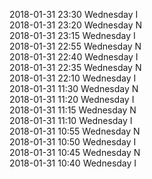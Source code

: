2018-01-31 23:30 Wednesday  I  
2018-01-31 23:20 Wednesday  N  
2018-01-31 23:15 Wednesday  I  
2018-01-31 22:55 Wednesday  N  
2018-01-31 22:40 Wednesday  I  
2018-01-31 22:35 Wednesday  N  
2018-01-31 22:10 Wednesday  I  
2018-01-31 11:30 Wednesday  N  
2018-01-31 11:20 Wednesday  I  
2018-01-31 11:15 Wednesday  N  
2018-01-31 11:10 Wednesday  I  
2018-01-31 10:55 Wednesday  N  
2018-01-31 10:50 Wednesday  I  
2018-01-31 10:45 Wednesday  N  
2018-01-31 10:40 Wednesday  I  
